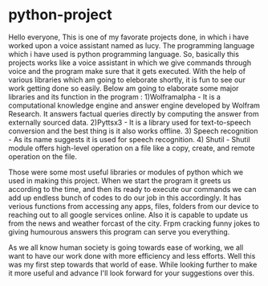 # python-project
Hello everyone, 
This is one of my favorate projects done, in which i have worked upon a voice assistant named as lucy. The programming language which i have used is python programming language.
So, basically this projects works like a voice assistant in which we give commands through voice and the program make sure that it gets executed. 
With the help of various libraries which am going to eleborate shortly, it is fun to see our work getting done so easily.
Below am going to elaborate some major libraries and its function in the program : 
1)Wolframalpha - It is a computational knowledge engine and answer engine developed by Wolfram Research. It answers factual queries directly by computing the answer from externally sourced data.
2)Pyttsx3 - It is a library used for text-to-speech conversion and the best thing is it also works offline.
3) Speech recognition - As its name suggests it is used for speech recognition.
4) Shutil - Shutil module offers high-level operation on a file like a copy, create, and remote operation on the file.

Those were some most useful libraries or modules of python which we used in making this project. 
When we start the program it greets us according to the time, and then its ready to execute our commands we can add up endless bunch of codes to do our job in this accordingly. 
It has verious functions from accessing any apps, files, folders from our device to reaching out to all google services online. 
Also it is capable to update us from the news and weather forcast of the city. 
Frpm cracking funny jokes to giving humourous answers this program can serve you everything. 

As we all know human society is going towards ease of working, we all want to have our work done with more efficiency and less efforts. Well this was my first step towards that world of ease. While looking further to make it more useful and advance I'll look forward for your suggestions over this. 
